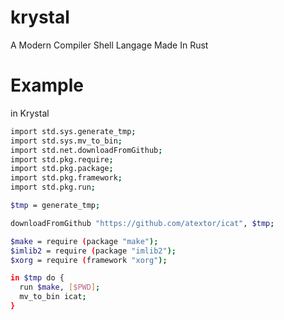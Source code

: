 # krystal
A Modern Compiler Shell Langage Made In Rust

# Example

in Krystal
```sh
import std.sys.generate_tmp;
import std.sys.mv_to_bin;
import std.net.downloadFromGithub;
import std.pkg.require;
import std.pkg.package;
import std.pkg.framework;
import std.pkg.run;

$tmp = generate_tmp;

downloadFromGithub "https://github.com/atextor/icat", $tmp;

$make = require (package "make");
$imlib2 = require (package "imlib2");
$xorg = require (framework "xorg");

in $tmp do {
  run $make, [$PWD];
  mv_to_bin icat;
}
```
